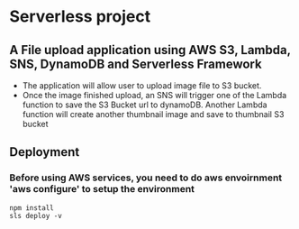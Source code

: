 # Serverless project

## A File upload application using AWS S3, Lambda, SNS, DynamoDB and Serverless Framework
 - The application will allow user to upload image file to S3 bucket.
 - Once the image finished upload, an SNS will trigger one of the Lambda function to save the S3
 Bucket url to dynamoDB. Another Lambda function will create another thumbnail image and save to thumbnail S3 bucket


## Deployment
### Before using AWS services, you need to do aws envoirnment 'aws configure' to setup the environment
```
npm install
sls deploy -v
```